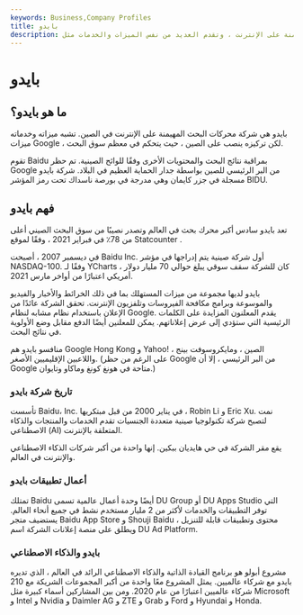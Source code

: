 ```yaml
---
keywords: Business,Company Profiles
title: بايدو
description: بايدو هي شركة محركات البحث الصينية المهيمنة على الإنترنت ، وتقدم العديد من نفس الميزات والخدمات مثل Google.
---
```


# بايدو
## ما هو بايدو؟

بايدو هي شركة محركات البحث المهيمنة على الإنترنت في الصين. تشبه ميزاته وخدماته ميزات Google ، لكن تركيزه ينصب على الصين ، حيث يتحكم في معظم سوق البحث.

تقوم Baidu بمراقبة نتائج البحث والمحتويات الأخرى وفقًا للوائح الصينية. تم حظر Google من البر الرئيسي للصين بواسطة جدار الحماية العظيم في البلاد. شركة بايدو مسجلة في جزر كايمان وهي مدرجة في بورصة ناسداك تحت رمز المؤشر BIDU.

## فهم بايدو

تعد بايدو سادس أكبر محرك بحث في العالم وتصدر نصيبًا من سوق البحث الصيني أعلى من 78٪ في فبراير 2021 ، وفقًا لموقع Statcounter .

في ديسمبر 2007 ، أصبحت Baidu Inc. أول شركة صينية يتم إدراجها في مؤشر NASDAQ-100. وفقًا لـ YCharts ، كان للشركة سقف سوقي يبلغ حوالي 70 مليار دولار أمريكي اعتبارًا من أواخر مارس 2021.

بايدو لديها مجموعة من ميزات المستهلك بما في ذلك الخرائط والأخبار والفيديو والموسوعة وبرامج مكافحة الفيروسات وتلفزيون الإنترنت. تحقق الشركة عائدًا من الإعلان باستخدام نظام مشابه لنظام Google. يقدم المعلنون المزايدة على الكلمات الرئيسية التي ستؤدي إلى عرض إعلاناتهم. يمكن للمعلنين أيضًا الدفع مقابل وضع الأولوية في نتائج البحث.

منافسو بايدو هم Google Hong Kong و Yahoo! الصين ، ومايكروسوفت بينج ، واللاعبين الإقليميين الأصغر. (على الرغم من حظر Google من البر الرئيسي ، إلا أن Google متاحة في هونغ كونغ وماكاو وتايوان.)

### تاريخ شركة بايدو

تأسست Baidu، Inc. في يناير 2000 من قبل مبتكريها ، Robin Li و Eric Xu. نمت لتصبح شركة تكنولوجيا صينية متعددة الجنسيات تقدم الخدمات والمنتجات والذكاء الاصطناعي (AI) المتعلقة بالإنترنت.

يقع مقر الشركة في حي هايديان ببكين. إنها واحدة من أكبر شركات الذكاء الاصطناعي والإنترنت في العالم.

### أعمال تطبيقات بايدو

تمتلك Baidu أيضًا وحدة أعمال عالمية تسمى DU Group أو DU Apps Studio التي توفر التطبيقات والخدمات لأكثر من 2 مليار مستخدم نشط في جميع أنحاء العالم. يستضيف متجر Baidu App Store و Shouji Baidu محتوى وتطبيقات قابلة للتنزيل ، ويطلق على منصة إعلانات الشركة اسم DU Ad Platform.

### بايدو والذكاء الاصطناعي

مشروع أبولو هو برنامج القيادة الذاتية والذكاء الاصطناعي الرائد في العالم ، الذي تديره بايدو مع شركاء عالميين. يمثل المشروع معًا واحدة من أكبر المجموعات الشريكة مع 210 شركاء عالميين اعتبارًا من عام 2020. ومن بين المشاركين أسماء كبيرة مثل Microsoft و Intel و Nvidia و Daimler AG و ZTE و Grab و Ford و Hyundai و Honda.

